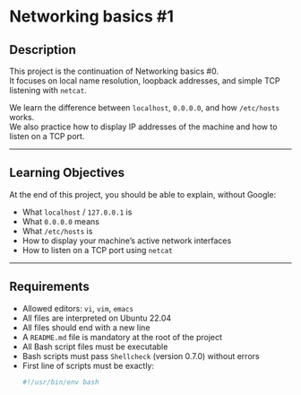# Networking basics #1

## Description
This project is the continuation of Networking basics #0.  
It focuses on local name resolution, loopback addresses, and simple TCP listening with `netcat`.

We learn the difference between `localhost`, `0.0.0.0`, and how `/etc/hosts` works.  
We also practice how to display IP addresses of the machine and how to listen on a TCP port.

---

## Learning Objectives
At the end of this project, you should be able to explain, without Google:

- What `localhost` / `127.0.0.1` is
- What `0.0.0.0` means
- What `/etc/hosts` is
- How to display your machine’s active network interfaces
- How to listen on a TCP port using `netcat`

---

## Requirements
- Allowed editors: `vi`, `vim`, `emacs`
- All files are interpreted on Ubuntu 22.04
- All files should end with a new line
- A `README.md` file is mandatory at the root of the project
- All Bash script files must be executable
- Bash scripts must pass `Shellcheck` (version 0.7.0) without errors
- First line of scripts must be exactly:
  ```bash
  #!/usr/bin/env bash
